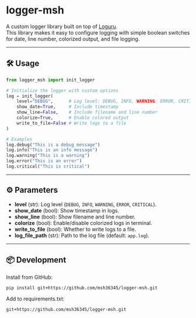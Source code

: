 

# logger-msh

A custom logger library built on top of [Loguru](https://github.com/Delgan/loguru).  
This library makes it easy to configure logging with simple boolean switches for date, line number, colorized output, and file logging.

---

## 🛠 Usage

```python
from logger_msh import init_logger
```

```python
# Initialize the logger with custom options
log = init_logger(
    level="DEBUG",      # Log level: DEBUG, INFO, WARNING, ERROR, CRITICAL
    show_date=True,     # Include timestamp
    show_line=False,    # Include filename and line number
    colorize=True,      # Enable colored output
    write_to_file=False # Write logs to a file
)

# Examples
log.debug("This is a debug message")
log.info("This is an info message")
log.warning("This is a warning")
log.error("This is an error")
log.critical("This is critical")
```

---

## ⚙️ Parameters

- **level** (str): Log level (`DEBUG`, `INFO`, `WARNING`, `ERROR`, `CRITICAL`).  
- **show_date** (bool): Show timestamp in logs.  
- **show_line** (bool): Show filename and line number.  
- **colorize** (bool): Enable/disable colorized logs in terminal.  
- **write_to_file** (bool): Whether to write logs to a file.  
- **log_file_path** (str): Path to the log file (default: `app.log`).  

---

## 📦 Development

Install from GitHub:
```bash
pip install git+https://github.com/msh36345/logger-msh.git
```

Add to requirements.txt:
```
git+https://github.com/msh36345/logger-msh.git
```
